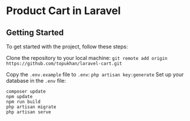 # Product Cart in Laravel


## Getting Started

To get started with the project, follow these steps:

Clone the repository to your local machine: 
```git remote add origin https://github.com/topukhan/laravel-cart.git```

Copy the `.env.example` file to `.env`:
```php artisan key:generate```
Set up your database in the `.env` file:
```
composer update
npm update
npm run build
php artisan migrate
php artisan serve
```
